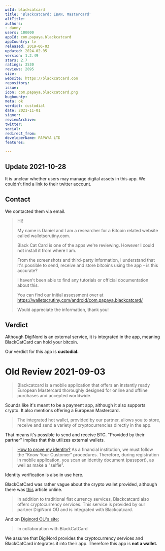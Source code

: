 ```yaml
---
wsId: blackcatcard
title: 'Blackcatcard: IBAN, Mastercard'
altTitle: 
authors:
- danny
users: 100000
appId: com.papaya.blackcatcard
appCountry: lv
released: 2019-06-03
updated: 2024-02-05
version: 1.2.49
stars: 2.7
ratings: 3530
reviews: 2095
size: 
website: https://blackcatcard.com
repository: 
issue: 
icon: com.papaya.blackcatcard.png
bugbounty: 
meta: ok
verdict: custodial
date: 2021-11-01
signer: 
reviewArchive: 
twitter: 
social: 
redirect_from: 
developerName: PAPAYA LTD
features: 

---
```


## Update 2021-10-28

It is unclear whether users may manage digital assets in this app. We couldn't find a link to their twitter account.

## Contact

We contacted them via email.

> Hi!
>
> My name is Daniel and I am a researcher for a Bitcoin related website called walletscrutiny.com.
>
> Black Cat Card is one of the apps we're reviewing. However I could not install it from where I am.
>
> From the screenshots and third-party information, I understand that it's possible to send, receive and store bitcoins using the app - is this accurate?
>
> I haven't been able to find any tutorials or official documentation about this.
>
> You can find our initial assessment over at https://walletscrutiny.com/android/com.papaya.blackcatcard/
>
> Would appreciate the information, thank you!

## Verdict 

Although DigiNord is an external service, it is integrated in the app, meaning BlackCatCard can hold your bitcoin. 

Our verdict for this app is **custodial.**


# Old Review  2021-09-03

> Blackcatcard is a mobile application that offers an instantly ready European Mastercard thoroughly designed for online and offline purchases and accepted worldwide.

Sounds like it's meant to be a payment app, although it also supports crypto. It also mentions offering a European Mastercard.

> The integrated hot wallet, provided by our partner, allows you to store, receive and send a variety of cryptocurrencies directly in the app.

That means it's possible to send and receive BTC. "Provided by their partner" implies that this utilizes external wallets.  

> [How to prove my identity?](https://blackcatcard.com/en/legal/faq.html) As a financial institution, we must follow the “Know Your Customer” procedures. Therefore, during registration in mobile application, you scan an identity document (passport), as well as make a "selfie".

Identity verification is also in use here.

BlackCatCard was rather vague about the crypto wallet provided, although there was [this](https://globalfintechseries.com/banking/digital-payments/blackcatcard-a-global-provider-of-money-management-services-enters-the-european-market/) article online.

> In addition to traditional fiat currency services, Blackcatcard also offers cryptocurrency services. This service is provided by our partner DigiNord OÜ and is integrated with Blackcatcard.

And on [Diginord OU's site:](https://diginord.eu/)

> In collaboration with BlackCatCard

We assume that DigiNord provides the cryptocurrency services and BlackCatCard integrates it into their app. Therefore this app is **not a wallet.**
